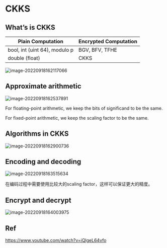 # CKKS


## What’s is CKKS

| Plain Computation             | Encrypted Computation |
| ----------------------------- | --------------------- |
| bool, int (uint 64), modulo p | BGV, BFV, TFHE        |
| double (float)                | CKKS                  |

![image-20220918162117066](https://cdn.jsdelivr.net/gh/JoshuaChou2018/oss@main/uPic/image-20220918162117066.Ku5Nj6.png)

## Approximate arithmetic

![image-20220918162537891](https://cdn.jsdelivr.net/gh/JoshuaChou2018/oss@main/uPic/image-20220918162537891.9Y2Dr7.png)

For floating-point arithmetic, we keep the bits of significand to be the same.

For fixed-point arithmetic, we keep the scaling factor to be the same.

## Algorithms in CKKS

![image-20220918162900736](https://cdn.jsdelivr.net/gh/JoshuaChou2018/oss@main/uPic/image-20220918162900736.SXIN4t.png)

## Encoding and decoding

![image-20220918163515634](https://cdn.jsdelivr.net/gh/JoshuaChou2018/oss@main/uPic/image-20220918163515634.RwOjkR.png)

在编码过程中需要使用比较大的scaling factor，这样可以保证更大的精度。

## Encrypt and decrypt

![image-20220918164003975](https://cdn.jsdelivr.net/gh/JoshuaChou2018/oss@main/uPic/image-20220918164003975.asv6vQ.png)

## Ref

https://www.youtube.com/watch?v=iQlgeL64vfo

